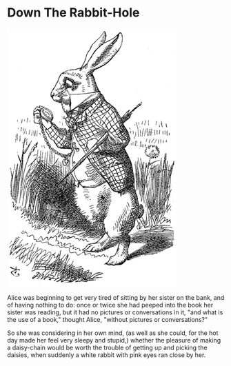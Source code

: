 # Down The Rabbit-Hole

![Rabbit](images/Rabbit.png)

Alice was beginning to get very tired of sitting by her sister on the bank, and
of having nothing to do: once or twice she had peeped into the book her sister
was reading, but it had no pictures or conversations in it, "and what is the use
of a book," thought Alice, "without pictures or conversations?"

So she was considering in her own mind, (as well as she could, for the hot day
made her feel very sleepy and stupid,) whether the pleasure of making a
daisy-chain would be worth the trouble of getting up and picking the daisies,
when suddenly a white rabbit with pink eyes ran close by her.
